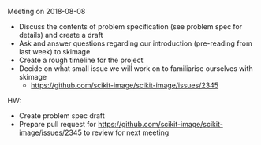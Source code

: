 Meeting on 2018-08-08
* Discuss the contents of problem specification (see problem spec for details) and create a draft
* Ask and answer questions regarding our introduction (pre-reading from last week) to skimage
* Create a rough timeline for the project
* Decide on what small issue we will work on to familiarise ourselves with skimage 
    * https://github.com/scikit-image/scikit-image/issues/2345
    
HW:
* Create problem spec draft
* Prepare pull request for https://github.com/scikit-image/scikit-image/issues/2345 to review for next meeting
